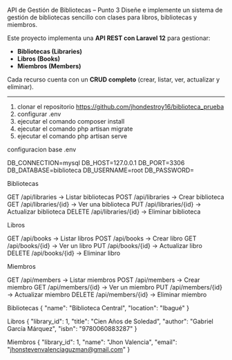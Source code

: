 API de Gestión de Bibliotecas – Punto 3
Diseñe e implemente un sistema de gestión de bibliotecas sencillo con clases para libros, bibliotecas y miembros.

Este proyecto implementa una **API REST con Laravel 12** para gestionar:

- **Bibliotecas (Libraries)**
- **Libros (Books)**
- **Miembros (Members)**

Cada recurso cuenta con un **CRUD completo** (crear, listar, ver, actualizar y eliminar).

---
1. clonar el repositorio https://github.com/jhondestroy16/biblioteca_prueba
2. configurar .env
3. ejecutar el comando composer install
4. ejecutar el comando php artisan migrate
5. ejecutar el comando php artisan serve

configuracion base .env

DB_CONNECTION=mysql
DB_HOST=127.0.0.1
DB_PORT=3306
DB_DATABASE=biblioteca
DB_USERNAME=root
DB_PASSWORD=

Bibliotecas

GET /api/libraries → Listar bibliotecas
POST /api/libraries → Crear biblioteca
GET /api/libraries/{id} → Ver una biblioteca
PUT /api/libraries/{id} → Actualizar biblioteca
DELETE /api/libraries/{id} → Eliminar biblioteca

Libros

GET /api/books → Listar libros
POST /api/books → Crear libro
GET /api/books/{id} → Ver un libro
PUT /api/books/{id} → Actualizar libro
DELETE /api/books/{id} → Eliminar libro

Miembros

GET /api/members → Listar miembros
POST /api/members → Crear miembro
GET /api/members/{id} → Ver un miembro
PUT /api/members/{id} → Actualizar miembro
DELETE /api/members/{id} → Eliminar miembro

Bibliotecas
{
  "name": "Biblioteca Central",
  "location": "Ibagué"
}

Libros
{
  "library_id": 1,
  "title": "Cien Años de Soledad",
  "author": "Gabriel García Márquez",
  "isbn": "9780060883287"
}

Miembros
{
  "library_id": 1,
  "name": "Jhon Valencia",
  "email": "jhonstevenvalenciaguzman@gmail.com"
}
